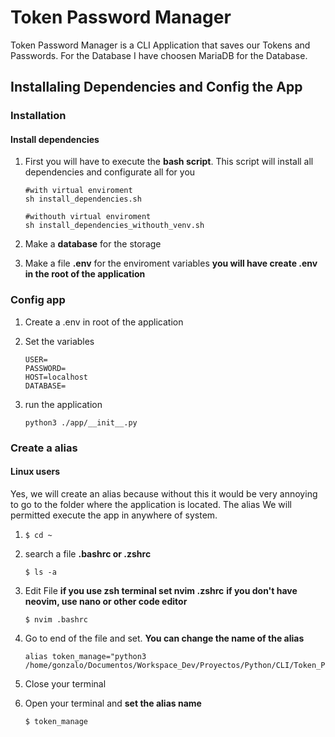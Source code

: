 # Token Password Manager

Token Password Manager is a CLI Application that saves our Tokens and Passwords. For the Database I have choosen MariaDB for the Database.

## Installaling Dependencies and Config the App

### Installation

#### Install dependencies
1. First you will have to execute the **bash script**.
    This script will install all dependencies and configurate all for you
    ```
    #with virtual enviroment
    sh install_dependencies.sh

    #withouth virtual enviroment
    sh install_dependencies_withouth_venv.sh
    ```

2. Make a **database** for the storage
3. Make a file **.env** for the enviroment variables **you will have create .env in the root of the application**

### Config app
1. Create a .env in root of the application
2. Set the variables

    ```
    USER=
    PASSWORD=
    HOST=localhost
    DATABASE=
    ```
3. run the application
    
    ```
    python3 ./app/__init__.py
    ```

### Create a alias
#### Linux users
Yes, we will create an alias because without this it would be very annoying to go to the folder where the application is located.
The alias We will permitted execute the app in anywhere of system.

1. ```
   $ cd ~
   ```

2. search a file **.bashrc or .zshrc**
    
    ```
    $ ls -a
    ```

3. Edit File
    **if you use zsh terminal set nvim .zshrc**
    **if you don't have neovim, use nano or other code editor**
    
    ```
    $ nvim .bashrc
    ```

4. Go to end of the file and set. **You can change the name of the alias**

    ```
    alias token_manage="python3 /home/gonzalo/Documentos/Workspace_Dev/Proyectos/Python/CLI/Token_Password_Manager/app/__init__.py"
    ```

5. Close your terminal
6. Open your terminal and **set the alias name**

    ```
    $ token_manage
    ```